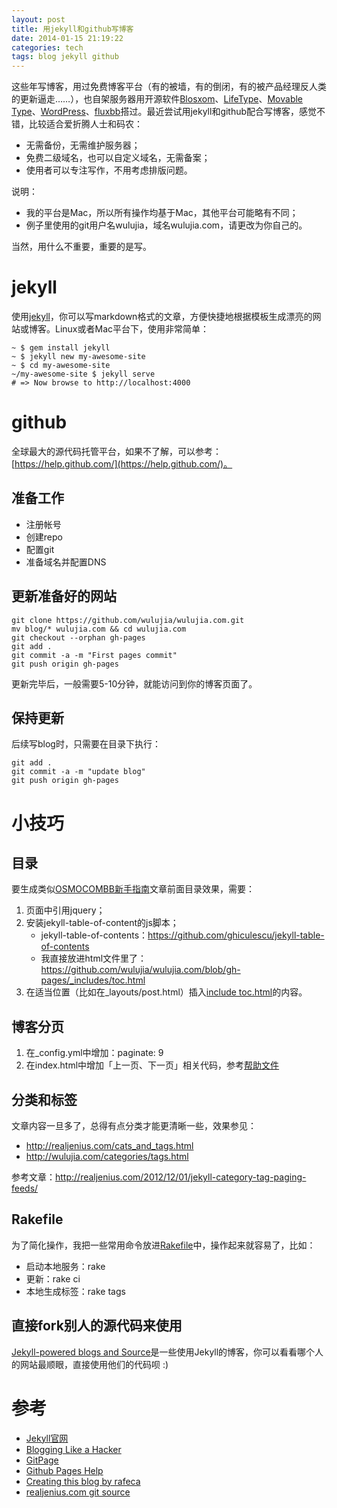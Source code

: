 ```yaml
---
layout: post
title: 用jekyll和github写博客
date: 2014-01-15 21:19:22
categories: tech
tags: blog jekyll github
---
```


这些年写博客，用过免费博客平台（有的被墙，有的倒闭，有的被产品经理反人类的更新逼走……），也自架服务器用开源软件[Blosxom](http://muli.cc/)、[LifeType](http://lifetype.net/)、[Movable Type](http://movabletype.org/)、[WordPress](http://wordpress.org)、[fluxbb](http://fluxbb.org/)搭过。最近尝试用jekyll和github配合写博客，感觉不错，比较适合爱折腾人士和码农：

- 无需备份，无需维护服务器；
- 免费二级域名，也可以自定义域名，无需备案；
- 使用者可以专注写作，不用考虑排版问题。

说明：

- 我的平台是Mac，所以所有操作均基于Mac，其他平台可能略有不同；
- 例子里使用的git用户名wulujia，域名wulujia.com，请更改为你自己的。

当然，用什么不重要，重要的是写。

# jekyll

使用[jekyll](http://jekyllrb.com/)，你可以写markdown格式的文章，方便快捷地根据模板生成漂亮的网站或博客。Linux或者Mac平台下，使用非常简单：

	~ $ gem install jekyll
	~ $ jekyll new my-awesome-site
	~ $ cd my-awesome-site
	~/my-awesome-site $ jekyll serve
	# => Now browse to http://localhost:4000

# github

全球最大的源代码托管平台，如果不了解，可以参考：[https://help.github.com/](https://help.github.com/)。

## 准备工作

- 注册帐号
- 创建repo
- 配置git
- 准备域名并配置DNS

## 更新准备好的网站

	git clone https://github.com/wulujia/wulujia.com.git
	mv blog/* wulujia.com && cd wulujia.com
	git checkout --orphan gh-pages
	git add .
	git commit -a -m "First pages commit"
	git push origin gh-pages

更新完毕后，一般需要5-10分钟，就能访问到你的博客页面了。

## 保持更新

后续写blog时，只需要在目录下执行：

	git add .
	git commit -a -m "update blog"
	git push origin gh-pages

# 小技巧

## 目录

要生成类似[OSMOCOMBB新手指南](http://wulujia.com/2013/11/10/OsmocomBB-Guide/)文章前面目录效果，需要：

1. 页面中引用jquery；
2. 安装jekyll-table-of-content的js脚本；
	- jekyll-table-of-contents：https://github.com/ghiculescu/jekyll-table-of-contents
	- 我直接放进html文件里了：https://github.com/wulujia/wulujia.com/blob/gh-pages/_includes/toc.html
3. 在适当位置（比如在_layouts/post.html）插入[include toc.html](https://github.com/wulujia/wulujia.com/blob/gh-pages/_layouts/post.html)的内容。

## 博客分页

1. 在_config.yml中增加：paginate: 9
2. 在index.html中增加「上一页、下一页」相关代码，参考[帮助文件](http://jekyllrb.com/docs/pagination/)

## 分类和标签

文章内容一旦多了，总得有点分类才能更清晰一些，效果参见：

- http://realjenius.com/cats_and_tags.html
- http://wulujia.com/categories/tags.html

参考文章：http://realjenius.com/2012/12/01/jekyll-category-tag-paging-feeds/

## Rakefile

为了简化操作，我把一些常用命令放进[Rakefile](https://github.com/wulujia/wulujia.com/blob/gh-pages/Rakefile)中，操作起来就容易了，比如：

- 启动本地服务：rake
- 更新：rake ci
- 本地生成标签：rake tags

## 直接fork别人的源代码来使用

[Jekyll-powered blogs and Source](https://github.com/mojombo/jekyll/wiki/Sites)是一些使用Jekyll的博客，你可以看看哪个人的网站最顺眼，直接使用他们的代码呗 :)

# 参考

- [Jekyll官网](http://jekyllrb.com/)
- [Blogging Like a Hacker](http://tom.preston-werner.com/2008/11/17/blogging-like-a-hacker.html)
- [GitPage](http://pages.github.com/)
- [Github Pages Help](https://help.github.com/categories/20/articles)
- [Creating this blog by rafeca](http://rafeca.com/2011/11/09/creating-this-blog/)
- [realjenius.com git source](https://github.com/realjenius/realjenius.com)